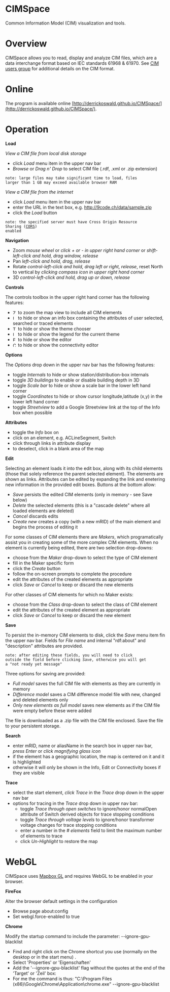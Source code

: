 CIMSpace
======

Common Information Model (CIM) visualization and tools.

# Overview
CIMSpace allows you to read, display and analyze CIM files, which are a data interchange format based on IEC standards 61968 & 61970.
See [CIM users group](http://cimug.ucaiug.org/default.aspx) for additional details on the CIM format.

# Online
The program is available online [http://derrickoswald.github.io/CIMSpace/](http://derrickoswald.github.io/CIMSpace/).

# Operation

**Load**

*View a CIM file from local disk storage*

- click *Load* menu item in the upper nav bar
- *Browse* or *Drag n' Drop* to select CIM file (.rdf, .xml or .zip extension)

<code>note: large files may take significant time to load, files larger than 1 GB may exceed available browser RAM</code>

*View a CIM file from the internet*

- click *Load* menu item in the upper nav bar
- enter the URL in the text box, e.g. http://9code.ch/data/sample.zip
- click the *Load* button

<code>note: the specified server must have Cross Origin Resource Sharing ([CORS](https://en.wikipedia.org/wiki/Cross-origin_resource_sharing)) enabled</code>

**Navigation**

- Zoom *mouse wheel* or *click _+_ or _-_ in upper right hand corner* or *shift-left-click and hold, drag window, release*
- Pan *left-click and hold, drag, release*
- Rotate *control-left-click and hold, drag left or right, release*, reset North to vertical by *clicking compass icon in upper right hand corner*
- 3D *control-left-click and hold, drag up or down, release*

**Controls**

The controls toolbox in the upper right hand corner has the following features:

- <img src="https://rawgit.com/derrickoswald/CIMSpace/master/css/font/src/zoome.svg" alt="Zoom extents" width="12px" height="12px"> to zoom the map view to include all CIM elements
- <img src="https://rawgit.com/derrickoswald/CIMSpace/master/css/font/src/info.svg" alt="Info" width="12px" height="12px"> to hide or show an info box containing the attributes of user selected, searched or traced elements
- <img src="https://rawgit.com/derrickoswald/CIMSpace/master/css/font/src/themer.svg" alt="Theme" width="12px" height="12px"> to hide or show the theme chooser
- <img src="https://rawgit.com/derrickoswald/CIMSpace/master/css/font/src/legend.svg" alt="Legend" width="12px" height="12px"> to hide or show the legend for the current theme
- <img src="https://rawgit.com/derrickoswald/CIMSpace/master/css/font/src/edit.svg" alt="Edit" width="12px" height="12px"> to hide or show the editor
- <img src="https://rawgit.com/derrickoswald/CIMSpace/master/css/font/src/connectivity.svg" alt="Connectivity" width="12px" height="12px"> to hide or show the connectivity editor

**Options**

The *Options* drop down in the upper nav bar has the following features:

- toggle *Internals* to hide or show station/distribution-box internals
- toggle *3D buildings* to enable or disable building depth in 3D
- toggle *Scale bar* to hide or show a scale bar in the lower left hand corner
- toggle *Coordinates* to hide or show cursor longitude,latitude (x,y) in the lower left hand corner
- toggle *Streetview* to add a Google Streetview link at the top of the Info box when possible

**Attributes**

- toggle the *Info* box on
- click on an element, e.g. ACLineSegment, Switch
- click through links in attribute display
- to deselect, click in a blank area of the map

**Edit**

Selecting an element loads it into the edit box, along with its child elements (those that solely reference the parent selected element).
The elements are shown as links. Attributes can be edited by expanding the link and enetering new information in the provided edit boxes.
Buttons at the bottom allow:

- *Save* persists the edited CIM elements (only in memory - see Save below)
- *Delete* the selected elements (this is a "cascade delete" where all loaded elements are deleted)
- *Cancel* discards edits
- *Create new* creates a copy (with a new mRID) of the main element and begins the process of editing it

For some classes of CIM elements there are *Makers*, which programatically assist you in creating some of the more
complex CIM elements. When no element is currently being edited, there are two selection drop-downs:

- choose from the *Maker* drop-down to select the type of CIM element
- fill in the Maker specific form
- click the *Create* button
- follow the on-screen prompts to complete the procedure
- edit the attributes of the created elements as appropriate
- click *Save* or *Cancel* to keep or discard the new elements

For other classes of CIM elements for which no Maker exists:

- choose from the *Class* drop-down to select the class of CIM element
- edit the attributes of the created element as appropriate
- click *Save* or *Cancel* to keep or discard the new element


**Save**

To persist the in-memory CIM elements to disk, click the *Save* menu item fin the upper nav bar.
Fields for *File name* and internal "rdf:about" and "description" attributes are provided.

<code>note: after editing these fields, you will need to click outside the field before clicking *Save*, otherwise you will get a "not ready yet message"</code>

Three options for saving are provided:

- *Full model* saves the full CIM file with elements as they are currently in memory
- *Difference model* saves a CIM difference model file with new, changed and deleted elements only
- *Only new elements as full model* saves new elements as if the CIM file were empty before these were added

The file is downloaded as a .zip file with the CIM file enclosed. Save the file to your persistent storage.

**Search**

- enter mRID, name or aliasName in the search box in upper nav bar, *press Enter* or *click magnifying glass icon*
- if the element has a geographic location, the map is centered on it and it is highlighted
- otherwise it will only be shown in the Info, Edit or Connectivity boxes if they are visible

**Trace**

- select the start element, *click Trace* in the *Trace* drop down in the upper nav bar
- options for tracing in the *Trace* drop down in upper nav bar:
    * toggle *Trace through open switches* to ignore/honor normalOpen attribute of Switch derived objects for trace stopping conditions
    * toggle *Trace through voltage levels* to ignore/honor transformer voltage changes for trace stopping conditions
    * enter a number in the *# elements* field to limit the maximum number of elements to trace
    * click *Un-Highlight* to restore the map

# WebGL

CIMSpace uses [Mapbox GL](https://www.mapbox.com/mapbox-gl-js/api/) and requires WebGL to be enabled in your browser.

**FireFox**

Alter the browser default settings in the configuration

- Browse page about:config
- Set webgl.force-enabled to true

**Chrome**

Modify the startup command to include the parameter: --ignore-gpu-blacklist

- Find and right click on the Chrome shortcut you use (normally on the desktop or in the start menu) .
- Select 'Properties' or 'Eigenschaften'
- Add the '--ignore-gpu-blacklist' flag without the quotes at the end of the 'Target' or 'Zeil' box:
- For me the command is thus: "C:\Program Files (x86)\Google\Chrome\Application\chrome.exe" --ignore-gpu-blacklist 


